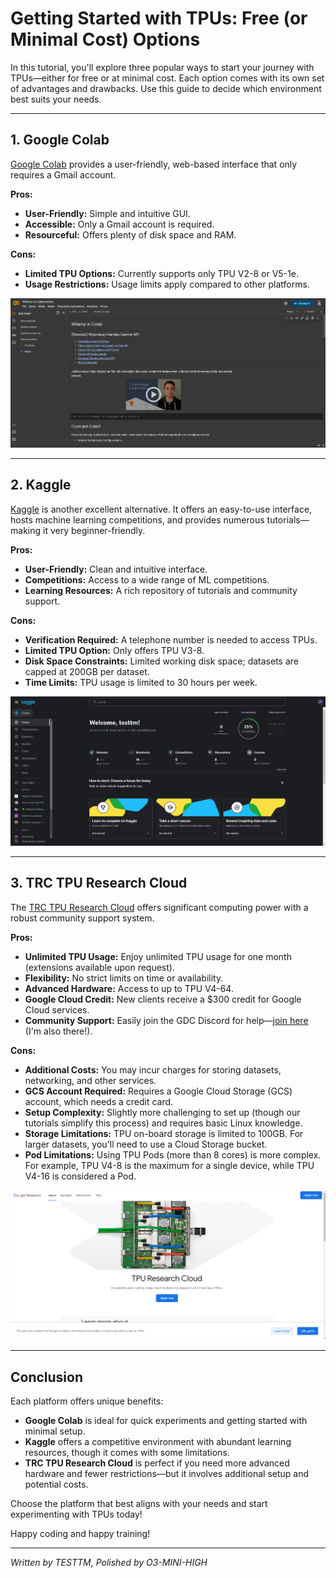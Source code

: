 # Getting Started with TPUs: Free (or Minimal Cost) Options

In this tutorial, you'll explore three popular ways to start your journey with TPUs—either for free or at minimal cost. Each option comes with its own set of advantages and drawbacks. Use this guide to decide which environment best suits your needs.

---

## 1. Google Colab

[Google Colab](https://colab.research.google.com/) provides a user-friendly, web-based interface that only requires a Gmail account.

**Pros:**
- **User-Friendly:** Simple and intuitive GUI.
- **Accessible:** Only a Gmail account is required.
- **Resourceful:** Offers plenty of disk space and RAM.

**Cons:**
- **Limited TPU Options:** Currently supports only TPU V2-8 or V5-1e.
- **Usage Restrictions:** Usage limits apply compared to other platforms.

![Google Colab Screenshot](images/Zrzut%20ekranu%202025-02-03%20183232.png)

---

## 2. Kaggle

[Kaggle](https://www.kaggle.com/) is another excellent alternative. It offers an easy-to-use interface, hosts machine learning competitions, and provides numerous tutorials—making it very beginner-friendly.

**Pros:**
- **User-Friendly:** Clean and intuitive interface.
- **Competitions:** Access to a wide range of ML competitions.
- **Learning Resources:** A rich repository of tutorials and community support.

**Cons:**
- **Verification Required:** A telephone number is needed to access TPUs.
- **Limited TPU Option:** Only offers TPU V3-8.
- **Disk Space Constraints:** Limited working disk space; datasets are capped at 200GB per dataset.
- **Time Limits:** TPU usage is limited to 30 hours per week.

![Kaggle Screenshot](images/Zrzut%20ekranu%202025-02-03%20183257.png)

---

## 3. TRC TPU Research Cloud

The [TRC TPU Research Cloud](https://sites.research.google/trc/about/) offers significant computing power with a robust community support system.

**Pros:**
- **Unlimited TPU Usage:** Enjoy unlimited TPU usage for one month (extensions available upon request).
- **Flexibility:** No strict limits on time or availability.
- **Advanced Hardware:** Access to up to TPU V4-64.
- **Google Cloud Credit:** New clients receive a $300 credit for Google Cloud services.
- **Community Support:** Easily join the GDC Discord for help—[join here](https://discord.com/invite/google-dev-community) (I'm also there!).

**Cons:**
- **Additional Costs:** You may incur charges for storing datasets, networking, and other services.
- **GCS Account Required:** Requires a Google Cloud Storage (GCS) account, which needs a credit card.
- **Setup Complexity:** Slightly more challenging to set up (though our tutorials simplify this process) and requires basic Linux knowledge.
- **Storage Limitations:** TPU on-board storage is limited to 100GB. For larger datasets, you'll need to use a Cloud Storage bucket.
- **Pod Limitations:** Using TPU Pods (more than 8 cores) is more complex. For example, TPU V4-8 is the maximum for a single device, while TPU V4-16 is considered a Pod.

![TRC TPU Research Cloud Screenshot](images/Zrzut%20ekranu%202025-02-03%20183315.png)

---

## Conclusion

Each platform offers unique benefits:

- **Google Colab** is ideal for quick experiments and getting started with minimal setup.
- **Kaggle** offers a competitive environment with abundant learning resources, though it comes with some limitations.
- **TRC TPU Research Cloud** is perfect if you need more advanced hardware and fewer restrictions—but it involves additional setup and potential costs.

Choose the platform that best aligns with your needs and start experimenting with TPUs today!

Happy coding and happy training!

---

*Written by TESTTM, Polished by O3-MINI-HIGH*
